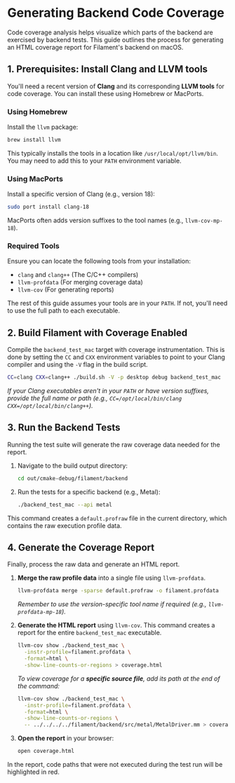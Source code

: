 # Generating Backend Code Coverage

Code coverage analysis helps visualize which parts of the backend are exercised by backend tests.
This guide outlines the process for generating an HTML coverage report for Filament's backend on
macOS.

## 1\. Prerequisites: Install Clang and LLVM tools

You'll need a recent version of **Clang** and its corresponding **LLVM tools** for code coverage.
You can install these using Homebrew or MacPorts.

### Using Homebrew

Install the `llvm` package:

```bash
brew install llvm
```

This typically installs the tools in a location like `/usr/local/opt/llvm/bin`. You may need to add
this to your `PATH` environment variable.

### Using MacPorts

Install a specific version of Clang (e.g., version 18):

```bash
sudo port install clang-18
```

MacPorts often adds version suffixes to the tool names (e.g., `llvm-cov-mp-18`).

### Required Tools

Ensure you can locate the following tools from your installation:

  * `clang` and `clang++` (The C/C++ compilers)
  * `llvm-profdata` (For merging coverage data)
  * `llvm-cov` (For generating reports)

The rest of this guide assumes your tools are in your `PATH`. If not, you'll need to use the full
path to each executable.

## 2\. Build Filament with Coverage Enabled

Compile the `backend_test_mac` target with coverage instrumentation. This is done by setting the
`CC` and `CXX` environment variables to point to your Clang compiler and using the `-V` flag in the
build script.

```bash
CC=clang CXX=clang++ ./build.sh -V -p desktop debug backend_test_mac
```

*If your Clang executables aren't in your `PATH` or have version suffixes, provide the full name or
path (e.g., `CC=/opt/local/bin/clang CXX=/opt/local/bin/clang++`).*

## 3\. Run the Backend Tests

Running the test suite will generate the raw coverage data needed for the report.

1.  Navigate to the build output directory:

    ```bash
    cd out/cmake-debug/filament/backend
    ```

2.  Run the tests for a specific backend (e.g., Metal):

    ```bash
    ./backend_test_mac --api metal
    ```

This command creates a `default.profraw` file in the current directory, which contains the raw
execution profile data.

## 4\. Generate the Coverage Report

Finally, process the raw data and generate an HTML report.

1.  **Merge the raw profile data** into a single file using `llvm-profdata`.

    ```bash
    llvm-profdata merge -sparse default.profraw -o filament.profdata
    ```

    *Remember to use the version-specific tool name if required (e.g., `llvm-profdata-mp-18`).*

2.  **Generate the HTML report** using `llvm-cov`. This command creates a report for the entire
    `backend_test_mac` executable.

    ```bash
    llvm-cov show ./backend_test_mac \
      -instr-profile=filament.profdata \
      -format=html \
      -show-line-counts-or-regions > coverage.html
    ```

    *To view coverage for a **specific source file**, add its path at the end of the command:*

    ```bash
    llvm-cov show ./backend_test_mac \
      -instr-profile=filament.profdata \
      -format=html \
      -show-line-counts-or-regions \
      -- ../../../../filament/backend/src/metal/MetalDriver.mm > coverage.html
    ```

3.  **Open the report** in your browser:

    ```bash
    open coverage.html
    ```

In the report, code paths that were not executed during the test run will be highlighted in red.
